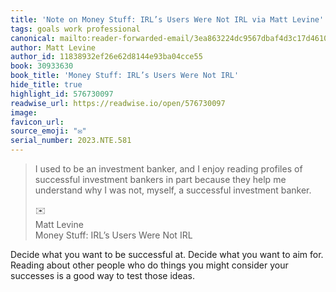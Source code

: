 ```yaml
---
title: 'Note on Money Stuff: IRL’s Users Were Not IRL via Matt Levine'
tags: goals work professional
canonical: mailto:reader-forwarded-email/3ea863224dc9567dbaf4d3c17d4610c5
author: Matt Levine
author_id: 11838932ef26e62d8144e93ba04cce55
book: 30933630
book_title: 'Money Stuff: IRL’s Users Were Not IRL'
hide_title: true
highlight_id: 576730097
readwise_url: https://readwise.io/open/576730097
image:
favicon_url:
source_emoji: "✉️"
serial_number: 2023.NTE.581
---
```

> I used to be an investment banker, and I enjoy reading profiles of successful investment bankers in part because they help me understand why I was not, myself, a successful investment banker.
> <div class="quoteback-footer"><div class="quoteback-avatar"><span class="mini-emoji"> ✉️</span></div><div class="quoteback-metadata"><div class="metadata-inner"><span style="display:none">FROM:</span><div aria-label="Matt Levine" class="quoteback-author"> Matt Levine</div><div aria-label="Money Stuff: IRL’s Users Were Not IRL" class="quoteback-title"> Money Stuff: IRL’s Users Were Not IRL</div></div></div></div>

Decide what you want to be successful at. Decide what you want to aim for. Reading about other people who do things you might consider your successes is a good way to test those ideas. 